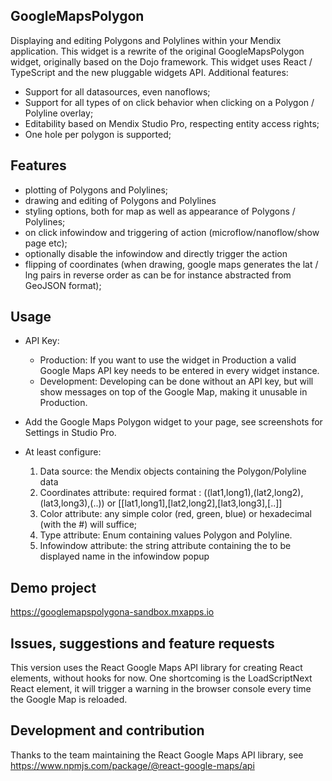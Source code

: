 ## GoogleMapsPolygon
Displaying and editing Polygons and Polylines within your Mendix application. This widget is a rewrite of the original GoogleMapsPolygon widget, originally based on the Dojo framework. This widget uses React / TypeScript and the new pluggable widgets API. Additional features:

* Support for all datasources, even nanoflows;
* Support for all types of on click behavior when clicking on a Polygon / Polyline overlay;
* Editability based on Mendix Studio Pro, respecting entity access rights;
* One hole per polygon is supported;

## Features
* plotting of Polygons and Polylines;
* drawing and editing of Polygons and Polylines
* styling options, both for map as well as appearance of Polygons / Polylines;
* on click infowindow and triggering of action (microflow/nanoflow/show page etc);
* optionally disable the infowindow and directly trigger the action
* flipping of coordinates (when drawing, google maps generates the lat / lng pairs in reverse order as can be for instance abstracted from GeoJSON format);

## Usage
* API Key: 
	* Production: If you want to use the widget in Production a valid Google Maps API key needs to be entered in every widget instance. 
	* Development: Developing can be done without an API key, but will show messages on top of the Google Map, making it unusable in Production.

* Add the Google Maps Polygon widget to your page, see screenshots for Settings in Studio Pro.

* At least configure:

	1. Data source: the Mendix objects containing the Polygon/Polyline data
	2. Coordinates attribute: required format : ((lat1,long1),(lat2,long2),(lat3,long3),(..)) or [[lat1,long1],[lat2,long2],[lat3,long3],[..]]
	3. Color attribute: any simple color (red, green, blue) or hexadecimal (with the #) will suffice;
	4. Type attribute: Enum containing values Polygon and Polyline.
	5. Infowindow attribute: the string attribute containing the to be displayed name in the infowindow popup

## Demo project
https://googlemapspolygona-sandbox.mxapps.io

## Issues, suggestions and feature requests
This version uses the React Google Maps API library for creating React elements, without hooks for now. One shortcoming is the LoadScriptNext React element, it will trigger a warning in the browser console every time the Google Map is reloaded. 

## Development and contribution
Thanks to the team maintaining the React Google Maps API library, see https://www.npmjs.com/package/@react-google-maps/api
